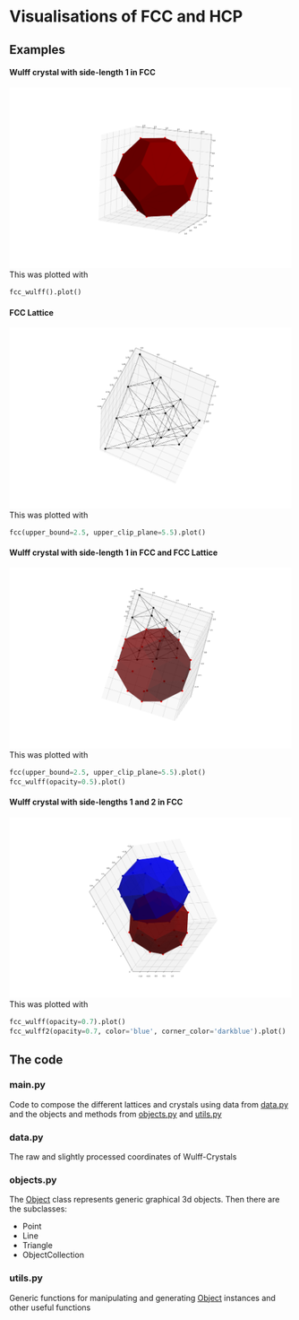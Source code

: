 # Visualisations of FCC and HCP

## Examples

#### Wulff crystal with side-length 1 in FCC
![Wulff crystal with side-length 1 in FCC](examples/FCC_Wulff1.png)
This was plotted with
```python
fcc_wulff().plot()
```

#### FCC Lattice
![FCC Lattice](examples/FCC.png)
This was plotted with
```python
fcc(upper_bound=2.5, upper_clip_plane=5.5).plot()
```

#### Wulff crystal with side-length 1 in FCC and FCC Lattice
![Wulff crystal with side-length 1 in FCC and FCC Lattice](examples/FCC_and_FCC_Wulff1.png)
This was plotted with
```python
fcc(upper_bound=2.5, upper_clip_plane=5.5).plot()
fcc_wulff(opacity=0.5).plot()
```

#### Wulff crystal with side-lengths 1 and 2 in FCC
![Wulff crystal with side-lengths 1 and 2 in FCC](examples/FCC_Wulff1_Wulff2.png)
This was plotted with
```python
fcc_wulff(opacity=0.7).plot()
fcc_wulff2(opacity=0.7, color='blue', corner_color='darkblue').plot()
```

## The code

### main.py

Code to compose the different lattices and crystals using data from [data.py](#datapy) and the objects and methods from [objects.py](#objectspy) and [utils.py](#utilspy)

### data.py

The raw and slightly processed coordinates of Wulff-Crystals

### objects.py

The [Object](objects.py#L9) class represents generic graphical 3d objects. Then there are the subclasses:
- Point
- Line
- Triangle
- ObjectCollection

### utils.py

Generic functions for manipulating and generating [Object](objects.py#L9) instances and other useful functions
